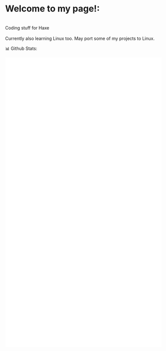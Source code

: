 # Welcome to my page!:
<br>Coding stuff for Haxe<br><br>
Currently also learning Linux too. May port some of my projects to Linux.

📊 Github Stats: 
<p align="left"><img src="https://raw.githubusercontent.com/Realmzer/Realmzer/main/github-metrics.svg" /></p>
